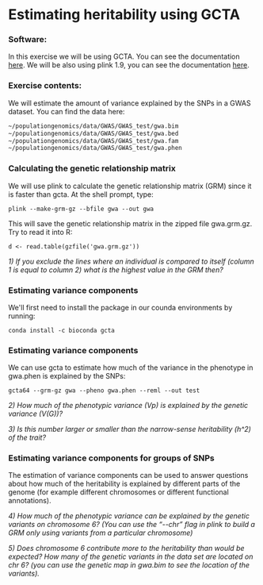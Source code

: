 # Estimating heritability using GCTA

### Software:

In this exercise we will be using GCTA. You can see the documentation [here](
http://cnsgenomics.com/software/gcta/#Download). We will be also using plink 1.9, you can see the documentation [here](https://www.cog-genomics.org/plink/1.9/).

### Exercise contents:

We will estimate the amount of variance explained by the SNPs in a GWAS dataset. You can find the data here:

```bash
~/populationgenomics/data/GWAS/GWAS_test/gwa.bim
~/populationgenomics/data/GWAS/GWAS_test/gwa.bed
~/populationgenomics/data/GWAS/GWAS_test/gwa.fam
~/populationgenomics/data/GWAS/GWAS_test/gwa.phen
```

### Calculating the genetic relationship matrix

We will use plink to calculate the genetic relationship matrix (GRM) since it is faster than gcta. At the shell prompt, type:

```
plink --make-grm-gz --bfile gwa --out gwa
```

 This will save the genetic relationship matrix in the zipped file gwa.grm.gz. Try to read it into R:

```
d <- read.table(gzfile('gwa.grm.gz'))
```

*1) If you exclude the lines where an individual is compared to itself (column 1 is equal to column 2) what is the highest value in the GRM then?*

### Estimating variance components

We'll first need to install the package in our counda environments by running:

```
conda install -c bioconda gcta
```

### Estimating variance components

We can use gcta to estimate how much of the variance in the phenotype in gwa.phen is explained by the SNPs:

```
gcta64 --grm-gz gwa --pheno gwa.phen --reml --out test
```

*2) How much of the phenotypic variance (Vp) is explained by the genetic variance (V(G))?*

*3) Is this number larger or smaller than the narrow-sense heritability (h^2) of the trait?*

### Estimating variance components for groups of SNPs

The estimation of variance components can be used to answer questions about how much of the heritability is explained by different parts of the genome (for example different chromosomes or different functional annotations).

 *4) How much of the phenotypic variance can be explained by the genetic variants on chromosome 6? (You can use the “--chr” flag in plink to build a GRM only using variants from a particular chromosome)*

*5) Does chromosome 6 contribute more to the heritability than would be expected? How many of the genetic variants in the data set are located on chr 6? (you can use the genetic map in gwa.bim to see the location of the variants).*
